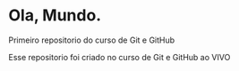 # Ola, Mundo.
 Primeiro repositorio do curso de Git e GitHub

Esse repositorio foi criado no curso de Git e GitHub ao VIVO
